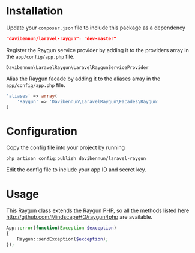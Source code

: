# Installation

Update your `composer.json` file to include this package as a dependency
```json
"davibennun/laravel-raygun": "dev-master"
```

Register the Raygun service provider by adding it to the providers array in the `app/config/app.php` file.
```
Davibennun\LaravelRaygun\LaravelRaygunServiceProvider
```

Alias the Raygun facade by adding it to the aliases array in the `app/config/app.php` file.
```php
'aliases' => array(
	'Raygun' => 'Davibennun\LaravelRaygun\Facades\Raygun'
)
```

# Configuration

Copy the config file into your project by running
```
php artisan config:publish davibennun/laravel-raygun
```

Edit the config file to include your app ID and secret key.

# Usage

This Raygun class extends the Raygun PHP, so all the methods listed here http://github.com/MindscapeHQ/raygun4php are available.


```php
App::error(function(Exception $exception)
{
    Raygun::sendException($exception);
});
```